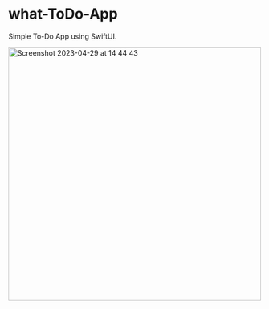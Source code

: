# what-ToDo-App
Simple To-Do App using SwiftUI.

<img width="503" alt="Screenshot 2023-04-29 at 14 44 43" src="https://user-images.githubusercontent.com/113884557/235300928-dd0b9f21-b795-4267-9b17-41a078edf09c.png">
